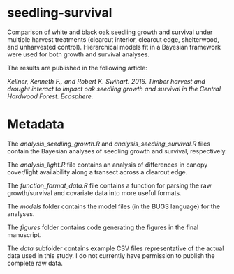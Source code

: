 seedling-survival
=================

Comparison of white and black oak seedling growth and survival under multiple harvest treatments (clearcut interior, clearcut edge, shelterwood, and unharvested control). Hierarchical models fit in a Bayesian framework were used for both growth and survival analyses.

The results are published in the following article:

*Kellner, Kenneth F., and Robert K. Swihart. 2016. Timber harvest and drought interact to impact oak seedling growth and survival in the Central Hardwood Forest. Ecosphere.*

Metadata
========

The *analysis_seedling_growth.R* and *analysis_seedling_survival.R* files contain the Bayesian analyses of seedling growth and survival, respectively.

The *analysis_light.R* file contains an analysis of differences in canopy cover/light availability along a transect across a clearcut edge.

The *function_format_data.R* file contains a function for parsing the raw growth/survival and covariate data into more useful formats.

The *models* folder contains the model files (in the BUGS language) for the analyses.

The *figures* folder contains code generating the figures in the final manuscript.

The *data* subfolder contains example CSV files representative of the actual data used in this study. I do not currently have permission to publish the complete raw data.